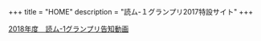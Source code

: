 +++
title = "HOME"
description = "読ム-１グランプリ2017特設サイト"
+++

<script type="application/javascript" src="https://embed.nicovideo.jp/watch/sm32520979/script?w=720&h=480"></script><noscript><a href="http://www.nicovideo.jp/watch/sm32520979">2018年度　読ム-1グランプリ告知動画</a></noscript>

